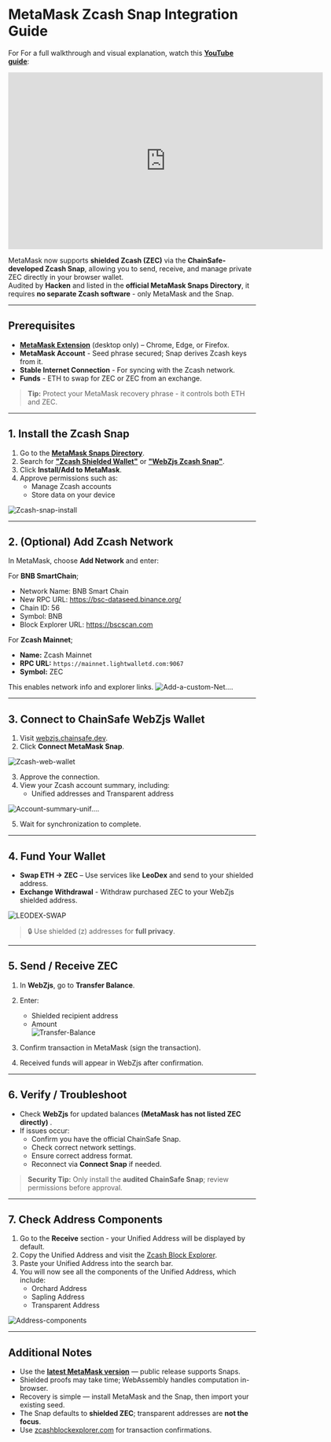 # MetaMask Zcash Snap Integration Guide

For For a full walkthrough and visual explanation, watch this [**YouTube guide**](https://www.youtube.com/watch?v=UJh9Ilkohdw): 

<iframe width="640" height="360" src="https://www.youtube.com/embed/UJh9Ilkohdw" frameborder="0" allow="accelerometer; autoplay; encrypted-media; gyroscope; picture-in-picture" allowfullscreen></iframe>



MetaMask now supports **shielded Zcash (ZEC)** via the **ChainSafe-developed Zcash Snap**, allowing you to send, receive, and manage private ZEC directly in your browser wallet.  
Audited by **Hacken** and listed in the **official MetaMask Snaps Directory**, it requires **no separate Zcash software** - only MetaMask and the Snap.

---

## **Prerequisites**


- [**MetaMask Extension**](https://snaps.metamask.io/snap/npm/chainsafe/webzjs-zcash-snap/) (desktop only) – Chrome, Edge, or Firefox.  
- **MetaMask Account** - Seed phrase secured; Snap derives Zcash keys from it.  
- **Stable Internet Connection** - For syncing with the Zcash network.  
- **Funds** - ETH to swap for ZEC or ZEC from an exchange.





> **Tip:** Protect your MetaMask recovery phrase - it controls both ETH and ZEC.

---

## **1. Install the Zcash Snap**

1. Go to the [**MetaMask Snaps Directory**](https://snaps.metamask.io/snap/npm/chainsafe/webzjs-zcash-snap/).  
2. Search for [**"Zcash Shielded Wallet"**](https://snaps.metamask.io/snap/npm/chainsafe/webzjs-zcash-snap/) or [**"WebZjs Zcash Snap"**](https://snaps.metamask.io/snap/npm/chainsafe/webzjs-zcash-snap/).  
3. Click **Install/Add to MetaMask**.
4. Approve permissions such as:
   - Manage Zcash accounts  
   - Store data on your device  

![Zcash-snap-install](https://hackmd.io/_uploads/Hy5MSG2Oex.png)


---

## **2. (Optional) Add Zcash Network**

In MetaMask, choose **Add Network** and enter:

For **BNB SmartChain**;
-  Network Name: BNB Smart Chain
-  New RPC URL: https://bsc-dataseed.binance.org/
-  Chain ID: 56
-  Symbol: BNB
-  Block Explorer URL: https://bscscan.com

For **Zcash Mainnet**;
- **Name:** Zcash Mainnet  
- **RPC URL:** `https://mainnet.lightwalletd.com:9067`  
- **Symbol:** ZEC  

This enables network info and explorer links.
![Add-a-custom-Net....](https://hackmd.io/_uploads/S1hq7f2Oel.png)


---

## **3. Connect to ChainSafe WebZjs Wallet**

1. Visit [webzjs.chainsafe.dev](https://webzjs.chainsafe.dev).  
2. Click **Connect MetaMask Snap**.  

![Zcash-web-wallet](https://hackmd.io/_uploads/Sk8nSz3dgl.png)

3. Approve the connection.  
4. View your Zcash account summary, including:
   - Unified addresses and Transparent address

![Account-summary-unif....](https://hackmd.io/_uploads/r17c_Mhdel.jpg)


5. Wait for synchronization to complete.




---

## **4. Fund Your Wallet**

- **Swap ETH -> ZEC** – Use services like **LeoDex** and send to your shielded address.  
- **Exchange Withdrawal** - Withdraw purchased ZEC to your WebZjs shielded address.  

![LEODEX-SWAP](https://hackmd.io/_uploads/HyLQ0G2ugg.png)


> 🔒 Use shielded (z) addresses for **full privacy**.

---

## **5. Send / Receive ZEC**

1. In **WebZjs**, go to **Transfer Balance**.  
2. Enter:
   - Shielded recipient address  
   - Amount  
   ![Transfer-Balance](https://hackmd.io/_uploads/rkvcFfhdex.png)

3. Confirm transaction in MetaMask (sign the transaction).  
4. Received funds will appear in WebZjs after confirmation.

---

## **6. Verify / Troubleshoot**

- Check **WebZjs** for updated balances **(MetaMask has not listed ZEC directly)** .  
- If issues occur:
  - Confirm you have the official ChainSafe Snap.  
  - Check correct network settings.  
  - Ensure correct address format.  
  - Reconnect via **Connect Snap** if needed.  

> **Security Tip:** Only install the **audited ChainSafe Snap**; review permissions before approval.

---

## **7. Check Address Components**

1. Go to the **Receive** section - your Unified Address will be displayed by default.  
2. Copy the Unified Address and visit the [Zcash Block Explorer](https://mainnet.zcashexplorer.app/).  
3. Paste your Unified Address into the search bar.  
4. You will now see all the components of the Unified Address, which include:  
   - Orchard Address  
   - Sapling Address  
   - Transparent Address  

![Address-components](https://hackmd.io/_uploads/SyPR2f2_gg.png)



---

## **Additional Notes**

- Use the [**latest MetaMask version**](https://chromewebstore.google.com/detail/metamask/nkbihfbeogaeaoehlefnkodbefgpgknn?hl=en) — public release supports Snaps.  
- Shielded proofs may take time; WebAssembly handles computation in-browser.  
- Recovery is simple — install MetaMask and the Snap, then import your existing seed.  
- The Snap defaults to **shielded ZEC**; transparent addresses are **not the focus**.  
- Use [zcashblockexplorer.com](https://zcashblockexplorer.com) for transaction confirmations.







